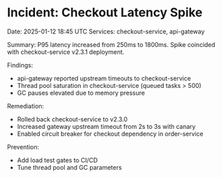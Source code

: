 # Incident: Checkout Latency Spike

Date: 2025-01-12 18:45 UTC
Services: checkout-service, api-gateway

Summary:
P95 latency increased from 250ms to 1800ms. Spike coincided with checkout-service v2.3.1 deployment.

Findings:
- api-gateway reported upstream timeouts to checkout-service
- Thread pool saturation in checkout-service (queued tasks > 500)
- GC pauses elevated due to memory pressure

Remediation:
- Rolled back checkout-service to v2.3.0
- Increased gateway upstream timeout from 2s to 3s with canary
- Enabled circuit breaker for checkout dependency in order-service

Prevention:
- Add load test gates to CI/CD
- Tune thread pool and GC parameters

